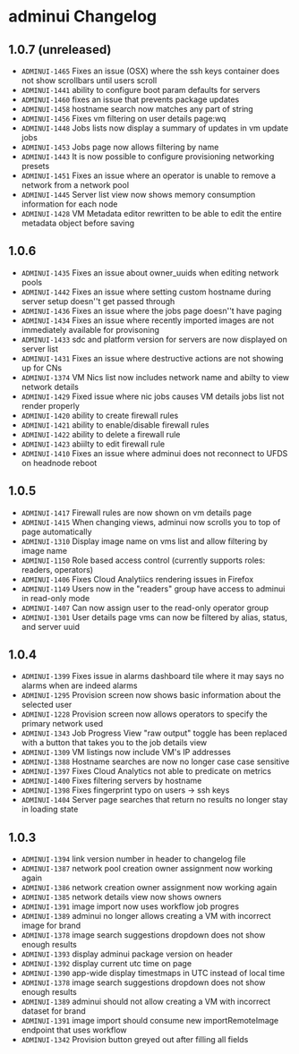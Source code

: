 # adminui Changelog

## 1.0.7 (unreleased)

- ``ADMINUI-1465`` Fixes an issue (OSX) where the ssh keys container does not show scrollbars until users scroll
- ``ADMINUI-1441`` ability to configure boot param defaults for servers
- ``ADMINUI-1460`` fixes an issue that prevents package updates
- ``ADMINUI-1458`` hostname search now matches any part of string
- ``ADMINUI-1456`` Fixes vm filtering on user details page:wq
- ``ADMINUI-1448`` Jobs lists now display a summary of updates in vm update jobs
- ``ADMINUI-1453`` Jobs page now allows filtering by name
- ``ADMINUI-1443`` It is now possible to configure provisioning networking presets
- ``ADMINUI-1451`` Fixes an issue where an operator is unable to remove a network from a network pool
- ``ADMINUI-1445`` Server list view now shows memory consumption information for each node
- ``ADMINUI-1428`` VM Metadata editor rewritten to be able to edit the entire metadata object before saving

## 1.0.6

- ``ADMINUI-1435`` Fixes an issue about owner_uuids when editing network pools
- ``ADMINUI-1442`` Fixes an issue where setting custom hostname during server setup doesn''t get passed through
- ``ADMINUI-1436`` Fixes an issue where the jobs page doesn''t have paging
- ``ADMINUI-1434`` Fixes an issue where recently imported images are not immediately available for provisoning
- ``ADMINUI-1433`` sdc and platform version for servers are now displayed on server list
- ``ADMINUI-1431`` Fixes an issue where destructive actions are not showing up for CNs
- ``ADMINUI-1374`` VM Nics list now includes network name and abilty to view network details
- ``ADMINUI-1429`` Fixed issue where nic jobs causes VM details jobs list not render properly
- ``ADMINUI-1420`` ability to create firewall rules
- ``ADMINUI-1421`` ability to enable/disable firewall rules
- ``ADMINUI-1422`` ability to delete a firewall rule
- ``ADMINUI-1423`` abiilty to edit firewall rule
- ``ADMINUI-1410`` Fixes an issue where adminui does not reconnect to UFDS on headnode reboot

## 1.0.5

- ``ADMINUI-1417`` Firewall rules are now shown on vm details page
- ``ADMINUI-1415`` When changing views, adminui now scrolls you to top of page automatically
- ``ADMINUI-1310`` Display image name on vms list and allow filtering by image name
- ``ADMINUI-1150`` Role based access control (currently supports roles: readers, operators)
- ``ADMINUI-1406`` Fixes Cloud Analytiics rendering issues in Firefox
- ``ADMINUI-1149`` Users now in the "readers" group have access to adminui in read-only mode
- ``ADMINUI-1407`` Can now assign user to the read-only operator group
- ``ADMINUI-1301`` User details page vms can now be filtered by alias, status, and server uuid


## 1.0.4

- ``ADMINUI-1399`` Fixes issue in alarms dashboard tile where it may says no alarms when are indeed alarms
- ``ADMINUI-1295`` Provision screen now shows basic information about the selected user
- ``ADMINUI-1228`` Provision screen now allows operators to specify the primary network used
- ``ADMINUI-1343`` Job Progress View "raw output" toggle has been replaced with a button that takes you to the job details view
- ``ADMINUI-1309`` VM listings now include VM's IP addresses
- ``ADMINUI-1388`` Hostname searches are now no longer case case sensitive
- ``ADMINUI-1397`` Fixes Cloud Analytics not able to predicate on metrics
- ``ADMINUI-1400`` Fixes filtering servers by hostname
- ``ADMINUI-1398`` Fixes fingerprint typo on users -> ssh keys
- ``ADMINUI-1404`` Server page searches that return no results no longer stay in loading state

## 1.0.3

- ``ADMINUI-1394`` link version number in header to changelog file
- ``ADMINUI-1387`` network pool creation owner assignment now working again
- ``ADMINUI-1386`` network creation owner assignment now working again
- ``ADMINUI-1385`` network details view now shows owners
- ``ADMINUI-1391`` image import now uses workflow job progres
- ``ADMINUI-1389`` adminui no longer allows creating a VM with incorrect image for brand
- ``ADMINUI-1378`` image search suggestions dropdown does not show enough results
- ``ADMINUI-1393`` display adminui package version on header
- ``ADMINUI-1392`` display current utc time on page
- ``ADMINUI-1390`` app-wide display timestmaps in UTC instead of local time
- ``ADMINUI-1378`` image search suggestions dropdown does not show enough results
- ``ADMINUI-1389`` adminui should not allow creating a VM with incorrect dataset for brand
- ``ADMINUI-1391`` image import should consume new importRemoteImage endpoint that uses workflow
- ``ADMINUI-1342`` Provision button greyed out after filling all fields
